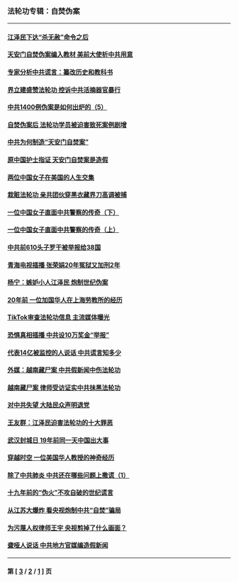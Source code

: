 ### 法轮功专辑：自焚伪案
---
#### [江泽民下达“杀无赦”命令之后](../../pages/nf5562/n13878084.md?02160430) 
#### [天安门自焚伪案编入教材 美前大使析中共用意](../../pages/nf5562/n13791932.md?02160430) 
#### [专家分析中共谎言：纂改历史和教科书](../../pages/nf5562/n13781542.md?02160430) 
#### [界立建盛赞法轮功 控诉中共活摘器官暴行](../../pages/nf5562/n13781971.md?02160430) 
#### [中共1400例伪案是如何出炉的（5）](../../pages/nf5562/n13226831.md?02160430) 
#### [自焚伪案后 法轮功学员被迫害致死案例剧增](../../pages/nf5562/n13190600.md?02160430) 
#### [中共为何制造“天安门自焚案”](../../pages/nf5562/n13183270.md?02160430) 
#### [原中国护士指证 天安门自焚案是造假](../../pages/nf5562/n13172289.md?02160430) 
#### [两位中国女子在美国的人生交集](../../pages/nf5562/n13156138.md?02160430) 
#### [栽赃法轮功 亲共团伙穿黑衣藏界刀高调被捕](../../pages/nf5562/n13073780.md?02160430) 
#### [一位中国女子直面中共警察的传奇（下）](../../pages/nf5562/n12989706.md?02160430) 
#### [一位中国女子直面中共警察的传奇（上）](../../pages/nf5562/n12985072.md?02160430) 
#### [中共前610头子罗干被举报给38国](../../pages/nf5562/n12975419.md?02160430) 
#### [青海电视插播 张荣娟20年冤狱又加刑2年](../../pages/nf5562/n12738166.md?02160430) 
#### [杨宁：嫉妒小人江泽民 炮制世纪伪案](../../pages/nf5562/n12724108.md?02160430) 
#### [20年前 一位加国华人在上海劳教所的经历](../../pages/nf5562/n12707932.md?02160430) 
#### [TikTok审查法轮功信息 主流媒体曝光](../../pages/nf5562/n12362336.md?02160430) 
#### [恐惧真相插播 中共设10万奖金“举报”](../../pages/nf5562/n12306396.md?02160430) 
#### [代表14亿被监控的人说话 中共谎言知多少](../../pages/nf5562/n12297484.md?02160430) 
#### [外媒：越南藏尸案 中共假新闻中伤法轮功](../../pages/nf5562/n12264411.md?02160430) 
#### [越南藏尸案 律师受访证实中共抹黑法轮功](../../pages/nf5562/n12261878.md?02160430) 
#### [对中共失望 大陆民众声明退党](../../pages/nf5562/n12187315.md?02160430) 
#### [王友群：江泽民迫害法轮功的十大罪恶](../../pages/nf5562/n12169074.md?02160430) 
#### [武汉封城日 19年前同一天中国出大事](../../pages/nf5562/n12150901.md?02160430) 
#### [穿越时空  一位美国华人教授的神奇经历](../../pages/nf5562/n12097460.md?02160430) 
#### [除了中共肺炎 中共还在哪些问题上撒谎（1）](../../pages/nf5562/n11955770.md?02160430) 
#### [十九年前的“伪火”不攻自破的世纪谎言](../../pages/nf5562/n11813238.md?02160430) 
#### [从江苏大爆炸 看央视炮制中共“自焚”骗局](../../pages/nf5562/n11140275.md?02160430) 
#### [为污蔑人权律师王宇 央视剪掉了什么画面？](../../pages/nf5562/n11130142.md?02160430) 
#### [聋哑人说话 中共地方官媒编造假新闻](../../pages/nf5562/n11006067.md?02160430) 

---
#### 第 [ [3](./3.md?02160430) / [2](./2.md?02160430) / [1](./1.md?02160430) ] 页
